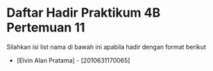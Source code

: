 # Daftar Hadir Praktikum 4B Pertemuan 11
Silahkan isi list nama di bawah ini apabila hadir dengan format berikut

- [Elvin Alan Pratama] - [2010631170065]
